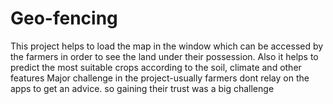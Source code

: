 # Geo-fencing
This project helps to load the map in the window which can be accessed by the farmers in order to see the land under their possession. Also it helps to predict the most suitable crops according to the soil, climate and other features 
Major challenge in the project-usually farmers dont relay on the apps to get an advice. so gaining their trust was a big challenge
